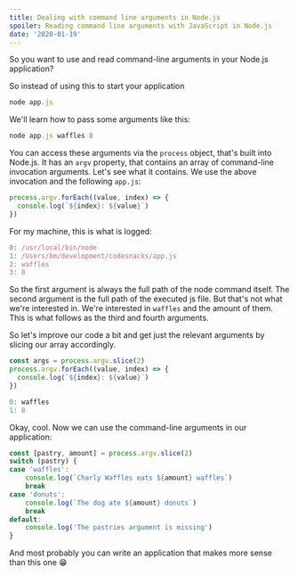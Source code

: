 ```yaml
---
title: Dealing with command line arguments in Node.js
spoiler: Reading command line arguments with JavaScript in Node.js
date: '2020-01-19'
---
```


So you want to use and read command-line arguments in your Node.js application?

So instead of using this to start your application

```js
node app.js
```

We'll learn how to pass some arguments like this:

```js
node app.js waffles 8
```

You can access these arguments via the `process` object, that's built into Node.js. It has an `argv` property, that contains an array of command-line invocation arguments. Let's see what it contains. We use the above invocation and the following `app.js`:

```js
process.argv.forEach((value, index) => {
  console.log(`${index}: ${value}`)
})
```

For my machine, this is what is logged:

```js
0: /usr/local/bin/node
1: /Users/bm/development/codesnacks/app.js
2: waffles
3: 8
```

So the first argument is always the full path of the node command itself. The second argument is the full path of the executed js file. But that's not what we're interested in. We're interested in `waffles` and the amount of them. This is what follows as the third and fourth arguments.

So let's improve our code a bit and get just the relevant arguments by slicing our array accordingly.

```js
const args = process.argv.slice(2)
process.argv.forEach((value, index) => {
  console.log(`${index}: ${value}`)
})
```

```js
0: waffles
1: 8
```

Okay, cool. Now we can use the command-line arguments in our application:

```js
const [pastry, amount] = process.argv.slice(2)
switch (pastry) {
case 'waffles':
    console.log(`Charly Waffles eats ${amount} waffles`)
    break
case 'donuts':
    console.log(`The dog ate ${amount} donuts`)
    break
default:
    console.log('The pastries argument is missing')
}
```

And most probably you can write an application that makes more sense than this one 😁
